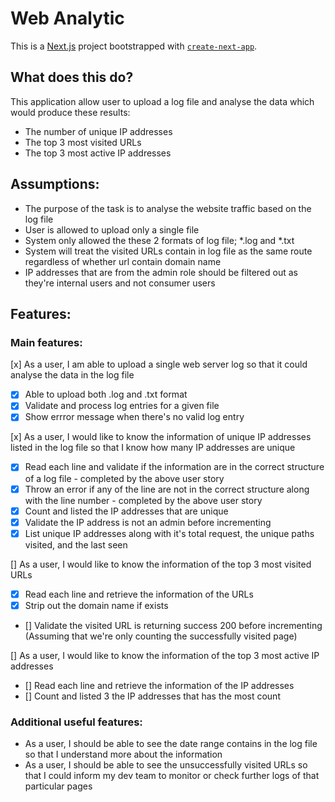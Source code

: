 # Web Analytic
This is a [Next.js](https://nextjs.org) project bootstrapped with [`create-next-app`](https://nextjs.org/docs/pages/api-reference/create-next-app).

## What does this do?
This application allow user to upload a log file and analyse the data which would produce these results:
- The number of unique IP addresses
- The top 3 most visited URLs
- The top 3 most active IP addresses

## Assumptions:
- The purpose of the task is to analyse the website traffic based on the log file
- User is allowed to upload only a single file
- System only allowed the these 2 formats of log file; *.log and *.txt
- System will treat the visited URLs contain in log file as the same route regardless of whether url contain domain name
- IP addresses that are from the admin role should be filtered out as they're internal users and not consumer users


## Features:

### Main features:

[x] As a user, I am able to upload a single web server log so that it could analyse the data in the log file
  - [x] Able to upload both .log and .txt format
  - [x] Validate and process log entries for a given file
  - [x] Show errror message when there's no valid log entry 

[x] As a user, I would like to know the information of unique IP addresses listed in the log file so that I know how many IP addresses are unique
  - [x] Read each line and validate if the information are in the correct structure of a log file - completed by the above user story
  - [x] Throw an error if any of the line are not in the correct structure along with the line number - completed by the above user story
  - [x] Count and listed the IP addresses that are unique
  - [x] Validate the IP address is not an admin before incrementing
  - [x] List unique IP addresses along with it's total request, the unique paths visited, and the last seen

[] As a user, I would like to know the information of the top 3 most visited URLs
  - [x] Read each line and retrieve the information of the URLs
  - [x] Strip out the domain name if exists
  - [] Validate the visited URL is returning success 200 before incrementing (Assuming that we're only counting the successfully visited page)

[] As a user, I would like to know the information of the top 3 most active IP addresses
  - [] Read each line and retrieve the information of the IP addresses
  - [] Count and listed 3 the IP addresses that has the most count

### Additional useful features:
- As a user, I should be able to see the date range contains in the log file so that I understand more about the information
- As a user, I should be able to see the unsuccessfully visited URLs so that I could inform my dev team to monitor or check further logs of that particular pages
